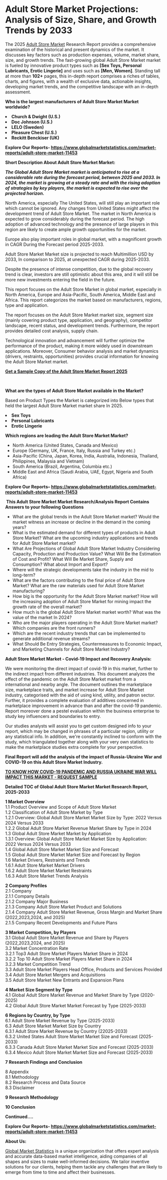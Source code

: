 <H1>Adult Store Market Projections: Analysis of Size, Share, and Growth Trends by 2033</H1><p>The 2025 <a href="https://www.globalmarketstatistics.com/market-reports/adult-store-market-11453">Adult Store Market</a> Research Report provides a comprehensive examination of the historical and present dynamics of the market. It discusses key factors such as production expenses, volume, market share, size, and growth trends. The fast-growing global Adult Store Market market is fueled by innovative product types such as <strong>[Sex Toys, Personal Lubricants, Erotic Lingerie]</strong> and uses such as <strong>[Men, Women]</strong>. Standing tall at more than <strong>102+</strong> pages, this in-depth report comprises a riches of tables, charts, and figures, with a wealth of exclusive data, actionable insights, developing market trends, and the competitive landscape with an in-depth assessment.</p><p><strong>Who is the largest manufacturers of Adult Store Market Market worldwide?</strong></p><p><strong><li>Church & Dwight (U.S.)<li>Doc Johnson (U.S.)<li>LELO (Sweden)<li>Pleasure Chest (U.S.)<li>Reckitt Benckiser (UK)</strong></p><p><strong>Explore Our Reports-&nbsp;<a href="https://wordhtml.com/">https://www.globalmarketstatistics.com/market-reports/adult-store-market-11453</a></strong></p><p><strong>Short Description About Adult Store Market Market:</strong></p><p><strong><em>The Global Adult Store Market market is anticipated to rise at a considerable rate during the forecast period, between 2025 and 2033. In 2024, the market is growing at a steady rate and with the rising adoption of strategies by key players, the market is expected to rise over the projected horizon.</em></strong></p><p>North America, especially The United States, will still play an important role which cannot be ignored. Any changes from United States might affect the development trend of Adult Store Market. The market in North America is expected to grow considerably during the forecast period. The high adoption of advanced technology and the presence of large players in this region are likely to create ample growth opportunities for the market.</p><p>Europe also play important roles in global market, with a magnificent growth in CAGR During the Forecast period 2025-2033.</p><p>Adult Store Market Market size is projected to reach Multimillion USD by 2033, In comparison to 2025, at unexpected CAGR during 2025-2033.</p><p>Despite the presence of intense competition, due to the global recovery trend is clear, investors are still optimistic about this area, and it will still be more new investments entering the field in the future.</p><p>This report focuses on the Adult Store Market in global market, especially in North America, Europe and Asia-Pacific, South America, Middle East and Africa. This report categorizes the market based on manufacturers, regions, type and application.</p><p>The report focuses on the Adult Store Market market size, segment size (mainly covering product type, application, and geography), competitor landscape, recent status, and development trends. Furthermore, the report provides detailed cost analysis, supply chain.</p><p>Technological innovation and advancement will further optimize the performance of the product, making it more widely used in downstream applications. Moreover, Consumer behavior analysis and market dynamics (drivers, restraints, opportunities) provides crucial information for knowing the Adult Store Market market.</p><p><strong><a href="https://www.globalmarketstatistics.com/market-reports/adult-store-market-11453">Get a Sample Copy of the Adult Store Market Report 2025</a></strong></p><p>&nbsp;</p><p><strong>What are the types of Adult Store Market available in the Market?</strong></p><p>Based on Product Types the Market is categorized into Below types that held the largest Adult Store Market market share In 2025.</p><p><strong><li>Sex Toys<li>Personal Lubricants<li>Erotic Lingerie</strong></p><p><strong>Which regions are leading the Adult Store Market Market?</strong></p><ul><li>North America (United States, Canada and Mexico)</li><li>Europe (Germany, UK, France, Italy, Russia and Turkey etc.)</li><li>Asia-Pacific (China, Japan, Korea, India, Australia, Indonesia, Thailand, Philippines, Malaysia and Vietnam)</li><li>South America (Brazil, Argentina, Columbia etc.)</li><li>Middle East and Africa (Saudi Arabia, UAE, Egypt, Nigeria and South Africa)</li></ul><p><strong>Explore Our Reports&ndash;&nbsp;<a href="https://www.globalmarketstatistics.com/market-reports/adult-store-market-11453">https://www.globalmarketstatistics.com/market-reports/adult-store-market-11453</a></strong></p><p><strong>&nbsp;This Adult Store Market Market Research/Analysis Report Contains Answers to your following Questions</strong></p><ul><li>What are the global trends in the Adult Store Market market? Would the market witness an increase or decline in the demand in the coming years?</li><li>What is the estimated demand for different types of products in Adult Store Market? What are the upcoming industry applications and trends for Adult Store Market market?</li><li>What Are Projections of Global Adult Store Market Industry Considering Capacity, Production and Production Value? What Will Be the Estimation of Cost and Profit? What Will Be Market Share, Supply and Consumption? What about Import and Export?</li><li>Where will the strategic developments take the industry in the mid to long-term?</li><li>What are the factors contributing to the final price of Adult Store Market? What are the raw materials used for Adult Store Market manufacturing?</li><li>How big is the opportunity for the Adult Store Market market? How will the increasing adoption of Adult Store Market for mining impact the growth rate of the overall market?</li><li>How much is the global Adult Store Market market worth? What was the value of the market In 2024?</li><li>Who are the major players operating in the Adult Store Market market? Which companies are the front runners?</li><li>Which are the recent industry trends that can be implemented to generate additional revenue streams?</li><li>What Should Be Entry Strategies, Countermeasures to Economic Impact, and Marketing Channels for Adult Store Market Industry?</li></ul><p><strong>Adult Store Market Market - Covid-19 Impact and Recovery Analysis:</strong></p><p>We were monitoring the direct impact of covid-19 in this market, further to the indirect impact from different industries. This document analyzes the effect of the pandemic on the Adult Store Market market from a international and nearby angle. The document outlines the marketplace size, marketplace traits, and market increase for Adult Store Market industry, categorised with the aid of using kind, utility, and patron sector. Further, it provides a complete evaluation of additives concerned in marketplace improvement in advance than and after the covid-19 pandemic. Report moreover done a pestel evaluation within the business enterprise to study key influencers and boundaries to entry.</p><p>Our studies analysts will assist you to get custom designed info to your report, which may be changed in phrases of a particular region, utility or any statistical info. In addition, we're constantly inclined to conform with the study, which triangulated together along with your very own statistics to make the marketplace studies extra complete for your perspective.</p><p><strong>Final Report will add the analysis of the impact of Russia-Ukraine War and COVID-19 on this Adult Store Market Industry.</strong></p><p><strong><a href="https://www.globalmarketstatistics.com/market-reports/adult-store-market-11453">TO KNOW HOW COVID-19 PANDEMIC AND RUSSIA UKRAINE WAR WILL IMPACT THIS MARKET - REQUEST SAMPLE</a></strong></p><p><strong>Detailed TOC of Global Adult Store Market Market Research Report, 2025-2033</strong></p><p><strong>1 Market Overview</strong><br /> 1.1 Product Overview and Scope of Adult Store Market<br /> 1.2 Classification of Adult Store Market by Type<br /> 1.2.1 Overview: Global Adult Store Market Market Size by Type: 2022&nbsp;Versus 2024 Versus 2033<br /> 1.2.2 Global Adult Store Market Revenue Market Share by Type in 2024<br /> 1.3 Global Adult Store Market Market by Application<br /> 1.3.1 Overview: Global Adult Store Market Market Size by Application: 2022&nbsp;Versus 2024 Versus 2033<br /> 1.4 Global Adult Store Market Market Size and Forecast<br /> 1.5 Global Adult Store Market Market Size and Forecast by Region<br /> 1.6 Market Drivers, Restraints and Trends<br /> 1.6.1 Adult Store Market Market Drivers<br /> 1.6.2 Adult Store Market Market Restraints<br /> 1.6.3 Adult Store Market Trends Analysis</p><p><strong>2 Company Profiles</strong><br /> 2.1 Company<br /> 2.1.1 Company Details<br /> 2.1.2 Company Major Business<br /> 2.1.3 Company Adult Store Market Product and Solutions<br /> 2.1.4 Company Adult Store Market Revenue, Gross Margin and Market Share (2022,2023,2024, and 2025)<br /> 2.1.5 Company Recent Developments and Future Plans</p><p><strong>3 Market Competition, by Players</strong><br /> 3.1 Global Adult Store Market Revenue and Share by Players (2022,2023,2024, and 2025)<br /> 3.2 Market Concentration Rate<br /> 3.2.1 Top3 Adult Store Market Players Market Share in 2024<br /> 3.2.2 Top 10 Adult Store Market Players Market Share in 2024<br /> 3.2.3 Market Competition Trend<br /> 3.3 Adult Store Market Players Head Office, Products and Services Provided<br /> 3.4 Adult Store Market Mergers and Acquisitions<br /> 3.5 Adult Store Market New Entrants and Expansion Plans</p><p><strong>4 Market Size Segment by Type</strong><br /> 4.1 Global Adult Store Market Revenue and Market Share by Type (2020-2025)<br /> 4.2 Global Adult Store Market Market Forecast by Type (2025-2033)</p><p><strong>6 Regions by Country, by Type</strong><br /> 6.1 Adult Store Market Revenue by Type (2025-2033)<br /> 6.3 Adult Store Market Market Size by Country<br /> 6.3.1 Adult Store Market Revenue by Country (22025-2033)<br /> 6.3.2 United States Adult Store Market Market Size and Forecast (2025-2033)<br /> 6.3.3 Canada Adult Store Market Market Size and Forecast (2025-2033)<br /> 6.3.4 Mexico Adult Store Market Market Size and Forecast (2025-2033)</p><p><strong>7 Research Findings and Conclusion</strong></p><p>8 Appendix<br /> 8.1 Methodology<br /> 8.2 Research Process and Data Source<br /> 8.3 Disclaimer</p><p><strong>9 Research Methodology</strong></p><p><strong>10 Conclusion</strong></p><p><strong>Continued&hellip;.</strong></p><p><strong>Explore Our Reports-&nbsp;<a href="Adult Store Market">https://www.globalmarketstatistics.com/market-reports/adult-store-market-11453</a></strong></p><p><strong>About Us:</strong></p><p><a href="https://www.globalmarketstatistics.com/">Global Market Statistics</a>&nbsp;is a unique organization that offers expert analysis and accurate data-based market intelligence, aiding companies of all shapes and sizes to make well-informed decisions. We tailor inventive solutions for our clients, helping them tackle any challenges that are likely to emerge from time to time and affect their businesses.</p><p>&nbsp;</p>

